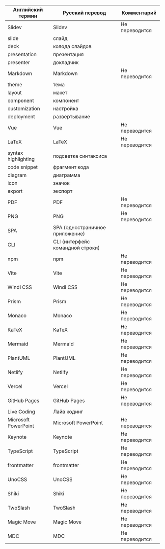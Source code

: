 | Английский термин | Русский перевод | Комментарий |
|-------------------|-----------------|-------------|
| Slidev | Slidev | Не переводится |
| slide | слайд | |
| deck | колода слайдов | |
| presentation | презентация | |
| presenter | докладчик | |
| Markdown | Markdown | Не переводится |
| theme | тема | |
| layout | макет | |
| component | компонент | |
| customization | настройка | |
| deployment | развертывание | |
| Vue | Vue | Не переводится |
| LaTeX | LaTeX | Не переводится |
| syntax highlighting | подсветка синтаксиса | |
| code snippet | фрагмент кода | |
| diagram | диаграмма | |
| icon | значок | |
| export | экспорт | |
| PDF | PDF | Не переводится |
| PNG | PNG | Не переводится |
| SPA | SPA (одностраничное приложение) | |
| CLI | CLI (интерфейс командной строки) | |
| npm | npm | Не переводится |
| Vite | Vite | Не переводится |
| Windi CSS | Windi CSS | Не переводится |
| Prism | Prism | Не переводится |
| Monaco | Monaco | Не переводится |
| KaTeX | KaTeX | Не переводится |
| Mermaid | Mermaid | Не переводится |
| PlantUML | PlantUML | Не переводится |
| Netlify | Netlify | Не переводится |
| Vercel | Vercel | Не переводится |
| GitHub Pages | GitHub Pages | Не переводится |
| Live Coding | Лайв кодинг | |
| Microsoft PowerPoint| Microsoft PowerPoint| Не переводится |
| Keynote | Keynote | Не переводится |
| TypeScript | TypeScript | Не переводится |
| frontmatter | frontmatter | Не переводится |
| UnoCSS | UnoCSS | Не переводится |
| Shiki | Shiki | Не переводится |
| TwoSlash | TwoSlash | Не переводится |
| Magic Move | Magic Move | Не переводится |
| MDC | MDC | Не переводится |